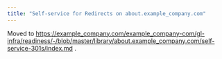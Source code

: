 ```yaml
---
title: "Self-service for Redirects on about.example_company.com"
---
```


Moved to https://example_company.com/example_company-com/gl-infra/readiness/-/blob/master/library/about.example_company.com/self-service-301s/index.md .
